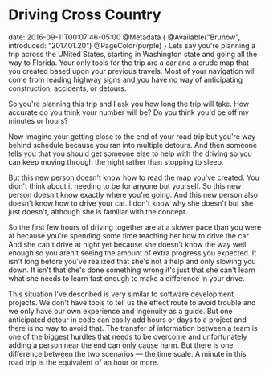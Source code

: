 # Driving Cross Country
date: 2016-09-11T00:07:46-05:00
@Metadata {
  @Available("Brunow", introduced: "2017.01.20")
  @PageColor(purple)
}
Lets say you're planning a trip across the UNited States, starting in Washington state and going all the way to Florida. Your only tools for the trip are a car and a crude map that you created based upon your previous travels. Most of your navigation will come from reading highway signs and you have no way of anticipating construction, accidents, or detours.

So you're planning this trip and I ask you how long the trip will take. How accurate do you think your number will be? Do you think you'd be off my minutes or hours?

Now imagine your getting close to the end of your road trip but you're way behind schedule because you ran into multiple detours. And then someone tells you that you should get someone else to help with the driving so you can keep moving through the night rather than stopping to sleep.

But this new person doesn't know how to read the map you've created. You didn't think about it needing to be for anyone but yourself. So this new person doesn't know exactly where you're going. And this new person also doesn't know how to drive your car. I don't know why she doesn't but she just doesn't, although she is familiar with the concept.

So the first few hours of driving together are at a slower pace than you were at because you're spending some time teaching her how to drive the car. And she can't drive at night yet because she doesn't know the way well enough so you aren't seeing the amount of extra progress you expected. It isn't long before you've realized that she's not a help and only slowing you down. It isn't that she's done something wrong it's just that she can't learn what she needs to learn fast enough to make a difference in your drive.

This situation I've described is very similar to software development projects. We don't have tools to tell us the effect route to avoid trouble and we only have our own experience and ingenuity as a guide. But one anticipated detour in code can easily add hours or days to a project and there is no way to avoid that. The transfer of information between a team is one of the biggest hurdles that needs to be overcome and unfortunately adding a person near the end can only cause harm. But there is one difference between the two scenarios &mdash; the time scale. A minute in this road trip is the equivalent of an hour or more.
